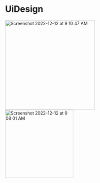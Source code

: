 # UiDesign

<img width="291" alt="Screenshot 2022-12-12 at 9 10 47 AM" src="https://user-images.githubusercontent.com/112397382/206957433-4f8732e8-dc75-4aa4-abab-5ce144bc0b81.png">
<img width="221" alt="Screenshot 2022-12-12 at 9 08 01 AM" src="https://user-images.githubusercontent.com/112397382/206957446-0660ff85-a65e-4c26-abec-1525ce0a9959.png">
